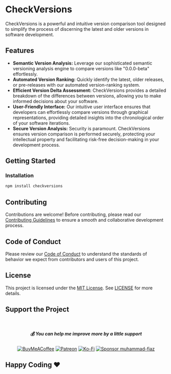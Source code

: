 # CheckVersions

CheckVersions is a powerful and intuitive version comparison tool designed to simplify the process of discerning the latest and older versions in software development.

## Features

- **Semantic Version Analysis:** Leverage our sophisticated semantic versioning analysis engine to compare versions like "0.0.0-beta" effortlessly.
- **Automated Version Ranking:** Quickly identify the latest, older releases, or pre-releases with our automated version-ranking system.
- **Efficient Version Delta Assessment:** CheckVersions provides a detailed breakdown of the differences between versions, allowing you to make informed decisions about your software.
- **User-Friendly Interface:** Our intuitive user interface ensures that developers can effortlessly compare versions through graphical representations, providing detailed insights into the chronological order of your software iterations.
- **Secure Version Analysis:** Security is paramount. CheckVersions ensures version comparison is performed securely, protecting your intellectual property and facilitating risk-free decision-making in your development process.

## Getting Started

### Installation

```bash
npm install checkversions
```

## Contributing
Contributions are welcome! Before contributing, please read our [Contributing Guidelines](CONTRIBUTING.md) to ensure a smooth and collaborative development process.

## Code of Conduct

Please review our [Code of Conduct](CODE_OF_CONDUCT.md) to understand the standards of behavior we expect from contributors and users of this project.

## License
This project is licensed under the [MIT License](). See [LICENSE](LICENSE) for more details.

## Support the Project
<br>
<div align="center">

  <h5> <strong> 💰 You can help me improve more by a little support </strong></h5>


[![BuyMeACoffee](https://img.shields.io/badge/Buy%20Me%20a%20Coffee-ffdd00?style=for-the-badge&logo=buy-me-a-coffee&logoColor=black)](https://buymeacoffee.com/muhammadfiaz) [![Patreon](https://img.shields.io/badge/Patreon-F96854?style=for-the-badge&logo=patreon&logoColor=white)](https://patreon.com/muhammadfiaz) [![Ko-Fi](https://img.shields.io/badge/Ko--fi-F16061?style=for-the-badge&logo=ko-fi&logoColor=white)](https://ko-fi.com/muhammadfiaz)
[![Sponsor muhammad-fiaz](https://img.shields.io/badge/Sponsor-%231EAEDB.svg?&style=for-the-badge&logo=GitHub-Sponsors&logoColor=white)](https://github.com/sponsors/muhammad-fiaz)
</div>


## Happy Coding ❤️